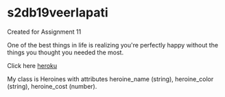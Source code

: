 # s2db19veerlapati
Created for Assignment 11

One of the best things in life is realizing you're perfectly happy without the things you thought you needed the most.

Click here [heroku](https://s2db19veerlapati.herokuapp.com/)

My class is Heroines with attributes heroine_name (string), heroine_color (string), heroine_cost (number).